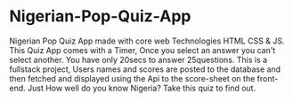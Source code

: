# Nigerian-Pop-Quiz-App



Nigerian Pop Quiz App made with core web Technologies HTML CSS & JS. This Quiz App comes with a Timer, Once you select an answer you can't select another.  You have only 20secs to answer 25questions. This is a fullstack project, Users names and scores are posted to the database and then fetched and displayed using the Api to the score-sheet on the front-end. Just How well do you know Nigeria? Take this quiz to find out.
